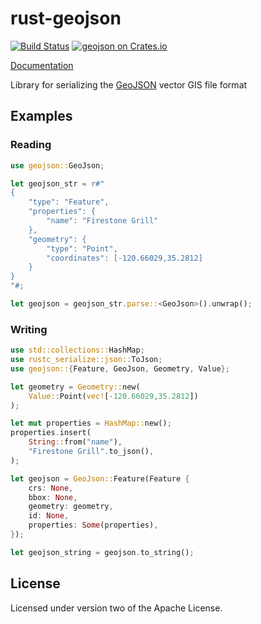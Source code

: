 rust-geojson
============

[![Build Status](https://travis-ci.org/georust/rust-geojson.svg)](https://travis-ci.org/georust/rust-geojson)
[![geojson on Crates.io](https://meritbadge.herokuapp.com/geojson)](https://crates.io/crates/geojson)

[Documentation](https://georust.github.io/rust-geojson/)

Library for serializing the [GeoJSON](http://geojson.org) vector GIS file format

## Examples

### Reading

```rust
use geojson::GeoJson;

let geojson_str = r#"
{
    "type": "Feature",
    "properties": {
        "name": "Firestone Grill"
    },
    "geometry": {
        "type": "Point",
        "coordinates": [-120.66029,35.2812]
    }
}
"#;

let geojson = geojson_str.parse::<GeoJson>().unwrap();
```

### Writing

```rust
use std::collections::HashMap;
use rustc_serialize::json::ToJson;
use geojson::{Feature, GeoJson, Geometry, Value};

let geometry = Geometry::new(
    Value::Point(vec![-120.66029,35.2812])
);

let mut properties = HashMap::new();
properties.insert(
    String::from("name"),
    "Firestone Grill".to_json(),
);

let geojson = GeoJson::Feature(Feature {
    crs: None,
    bbox: None,
    geometry: geometry,
    id: None,
    properties: Some(properties),
});

let geojson_string = geojson.to_string();
```

## License

Licensed under version two of the Apache License.
